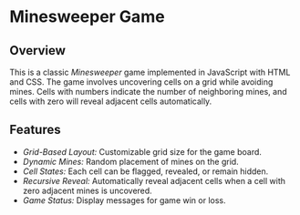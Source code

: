 # Minesweeper Game

## Overview

This is a classic *Minesweeper* game implemented in JavaScript with HTML and CSS. The game involves uncovering cells on a grid while avoiding mines. Cells with numbers indicate the number of neighboring mines, and cells with zero will reveal adjacent cells automatically.

## Features

- *Grid-Based Layout:* Customizable grid size for the game board.
- *Dynamic Mines:* Random placement of mines on the grid.
- *Cell States:* Each cell can be flagged, revealed, or remain hidden.
- *Recursive Reveal:* Automatically reveal adjacent cells when a cell with zero adjacent mines is uncovered.
- *Game Status:* Display messages for game win or loss.




